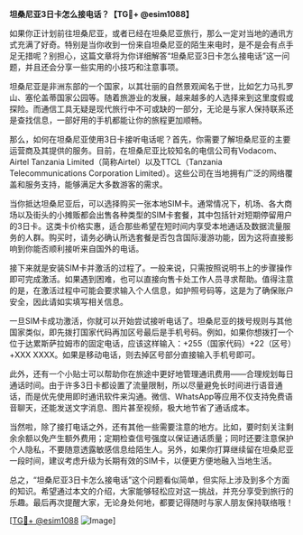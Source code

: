 **坦桑尼亚3日卡怎么接电话？【TG💪+ @esim1088】**

如果你正计划前往坦桑尼亚，或者已经在坦桑尼亚旅行，那么一定对当地的通讯方式充满了好奇。特别是当你收到一份来自坦桑尼亚的陌生来电时，是不是会有点手足无措呢？别担心，这篇文章将为你详细解答“坦桑尼亚3日卡怎么接电话”这一问题，并且还会分享一些实用的小技巧和注意事项。

坦桑尼亚是非洲东部的一个国家，以其壮丽的自然景观闻名于世，比如乞力马扎罗山、塞伦盖蒂国家公园等。随着旅游业的发展，越来越多的人选择来到这里度假或探险。而通信工具无疑是现代旅行中不可或缺的一部分，无论是与家人保持联系还是查找信息，一部好用的手机都能让你的旅程更加顺畅。

那么，如何在坦桑尼亚使用3日卡接听电话呢？首先，你需要了解坦桑尼亚的主要运营商及其提供的服务。目前，在坦桑尼亚比较知名的电信公司有Vodacom、Airtel Tanzania Limited（简称Airtel）以及TTCL（Tanzania Telecommunications Corporation Limited）。这些公司在当地拥有广泛的网络覆盖和服务支持，能够满足大多数游客的需求。

当你抵达坦桑尼亚后，可以选择购买一张本地SIM卡。通常情况下，机场、各大商场以及街头的小摊贩都会出售各种类型的SIM卡套餐，其中包括针对短期停留用户的3日卡。这类卡价格实惠，适合那些希望在短时间内享受本地通话及数据流量服务的人群。购买时，请务必确认所选套餐是否包含国际漫游功能，因为这将直接影响到你能否顺利接听来自国外的电话。

接下来就是安装SIM卡并激活的过程了。一般来说，只需按照说明书上的步骤操作即可完成激活。如果遇到困难，也可以直接向售卡处工作人员寻求帮助。值得注意的是，在激活过程中可能会要求输入个人信息，如护照号码等，这是为了确保账户安全，因此请如实填写相关信息。

一旦SIM卡成功激活，你就可以开始尝试接听电话了。坦桑尼亚的拨号规则与其他国家类似，即先拨打国家代码再加区号最后是手机号码。例如，如果你想拨打一个位于达累斯萨拉姆市的固定电话，应该这样输入：+255（国家代码）+22（区号）+XXX XXXX。如果是移动电话，则去掉区号部分直接输入手机号即可。

此外，还有一个小贴士可以帮助你在旅途中更好地管理通讯费用——合理规划每日通话时间。由于许多3日卡都设置了流量限制，所以尽量避免长时间进行语音通话，而是优先使用即时通讯软件来沟通。微信、WhatsApp等应用不仅支持免费语音聊天，还能发送文字消息、图片甚至视频，极大地节省了通话成本。

当然啦，除了接打电话之外，还有其他一些需要注意的地方。比如，要时刻关注剩余余额以免产生额外费用；定期检查信号强度以保证通话质量；同时还要注意保护个人隐私，不要随意透露敏感信息给陌生人。另外，如果你打算继续留在坦桑尼亚一段时间，建议考虑升级为长期有效的SIM卡，以便更方便地融入当地生活。

总之，“坦桑尼亚3日卡怎么接电话”这个问题看似简单，但实际上涉及到多个方面的知识。希望通过本文的介绍，大家能够轻松应对这一挑战，并充分享受到旅行的乐趣。最后再次提醒大家，无论身处何地，都要记得随时与家人朋友保持联络哦！

[[TG💪+ @esim1088](https://t.me/s/esim1088) ![Image](https://i.postimg.cc/4NQfJmqS/Snipaste-2025-05-13-00-14-12.png)]